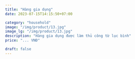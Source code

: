 ```yaml
---
title: "Hàng gia dụng"
date: 2023-07-15T14:15:50+07:00

category: "household" 
image: "/img/product/13.jpg"
image_lg: "/img/product/13.jpg"
description: "Hàng gia dụng được làm thủ công từ lục bình"
price: "... VNĐ"

draft: false
---
```

